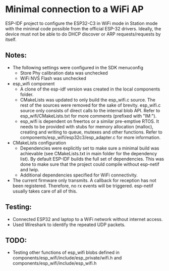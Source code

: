 # Minimal connection to a WiFi AP
ESP-IDF project to configure the ESP32-C3 in WiFi mode in Station mode with the minimal code possible from the official ESP-32 drivers. Ideally, the device must not be able to do DHCP discover or ARP requests/requests by itself.

## Notes:
 - The following settings were configured in the SDK menuconfig
    - Store Phy calibration data was unchecked
    - WiFi NVS Flash was unchecked
 - esp_wifi component
    - A clone of the esp-idf version was created in the local components folder.
    - CMakeLists was updated to only build the esp_wifi.c source. The rest of the sources were removed for the sake of brevity. esp_wifi.c source only consists of direct calls to the internal blob API. Refer to esp_wifi/CMakeLists.txt for more comments (prefixed with "IM:").
    - esp_wifi is dependent on freertos or a similar pre-emptive RTOS. It needs to be provided with stubs for memory allocation (malloc), creating and writing to queue, mutexes and other functions. Refer to components/esp_wifi/esp32c3/esp_adapter.c for more information.
 - CMakeLists configuration
    - Dependencies were explicitly set to make sure a minimal build was achievable (see CMakeLists.txt in main folder for the dependency list). By default ESP-IDF builds the full set of dependencies. This was done to make sure that the project could compile without esp-netif and lwip.
    - Additional dependencies specified for WiFi connectivity.
 - The current firmware only transmits. A callback for reception has not been registered. Therefore, no rx events will be triggered. esp-netif usually takes care of all of this.

## Testing:
 - Connected ESP32 and laptop to a WiFi network without internet access.
 - Used Wireshark to identify the repeated UDP packets.

## TODO:
 - Testing other functions of esp_wifi blobs defined in components/esp_wifi/include/esp_private/wifi.h and components/esp_wifi/include/esp_wifi.h
